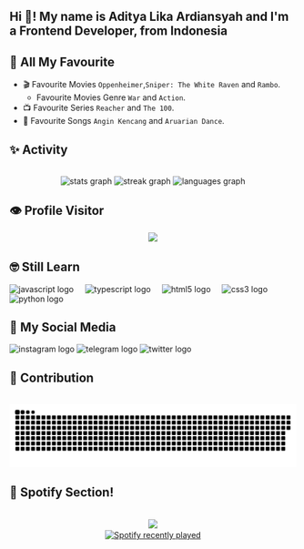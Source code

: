 <h2 align="left">Hi 👋! My name is Aditya Lika Ardiansyah and I'm a Frontend Developer, from Indonesia</h2>

## 📌 All My Favourite

- 🎬 Favourite Movies `Oppenheimer`,`Sniper: The White Raven` and `Rambo`.
   - Favourite Movies Genre `War` and `Action`.
- 📺 Favourite Series `Reacher` and `The 100`.
- 🎵 Favourite Songs `Angin Kencang` and `Aruarian Dance`.



## ✨ Activity

<br clear="both">

<div align="center">
  <img src="https://github-readme-stats.vercel.app/api?username=Aditya-Lika-Ardiansyah&hide_title=false&hide_rank=false&show_icons=true&include_all_commits=true&count_private=true&disable_animations=false&theme=dracula&locale=en&hide_border=false" height="150" alt="stats graph"  />
  <img src="https://streak-stats.demolab.com?user=Aditya-Lika-Ardiansyah&locale=en&mode=daily&theme=dracula&hide_border=false&border_radius=5" height="150" alt="streak graph"  />
  <img src="https://github-readme-stats.vercel.app/api/top-langs?username=Aditya-Lika-Ardiansyah&locale=en&hide_title=false&layout=compact&card_width=320&langs_count=5&theme=gruvbox&hide_border=false" height="150" alt="languages graph"  />
</div>

## 👁️ Profile Visitor

<div align="center">
  <img src="https://profile-counter.glitch.me/Aditya-Lika-Ardiansyah/count.svg?"  />
</div>

## 🤓 Still Learn 

<div align="left">
  <img src="https://cdn.jsdelivr.net/gh/devicons/devicon/icons/javascript/javascript-original.svg" height="30" alt="javascript logo"  />
  <img width="12" />
  <img src="https://cdn.jsdelivr.net/gh/devicons/devicon/icons/typescript/typescript-original.svg" height="30" alt="typescript logo"  />
  <img width="12" />
  <img src="https://cdn.jsdelivr.net/gh/devicons/devicon/icons/html5/html5-original.svg" height="30" alt="html5 logo"  />
  <img width="12" />
  <img src="https://cdn.jsdelivr.net/gh/devicons/devicon/icons/css3/css3-original.svg" height="30" alt="css3 logo"  />
  <img width="12" />
  <img src="https://cdn.jsdelivr.net/gh/devicons/devicon/icons/python/python-original.svg" height="30" alt="python logo"  />
</div>

## 📱 My Social Media

<div align="left">
  <img src="https://img.shields.io/static/v1?message=Instagram&logo=instagram&label=&color=E4405F&logoColor=white&labelColor=&style=for-the-badge" height="35" alt="instagram logo"  />
  <img src="https://img.shields.io/static/v1?message=Telegram&logo=telegram&label=&color=2CA5E0&logoColor=white&labelColor=&style=for-the-badge" height="35" alt="telegram logo"  />
  <img src="https://img.shields.io/static/v1?message=Twitter&logo=twitter&label=&color=1DA1F2&logoColor=white&labelColor=&style=for-the-badge" height="35" alt="twitter logo"  />
</div>

## 🌲 Contribution

<br clear="both">

<img src="https://raw.githubusercontent.com/Aditya-Lika-Ardiansyah/Aditya-Lika-Ardiansyah/output/snake.svg" alt="Snake animation" />

## 🎼 Spotify Section!

<br clear="both">
<div align="center">
  <img src="https://spotify-recently-zeta.vercel.app/api?theme=dark&rainbow=true"  />
</div>

<div align="center">
  <a href="https://open.spotify.com/user/31xz33nt746jc77kkrrmmpvmoa7y">
    <img src="https://spotify-recently-played-readme.vercel.app/api?user=31xz33nt746jc77kkrrmmpvmoa7y&count=10" alt="Spotify recently played"  />
  </a>
</div>

###
